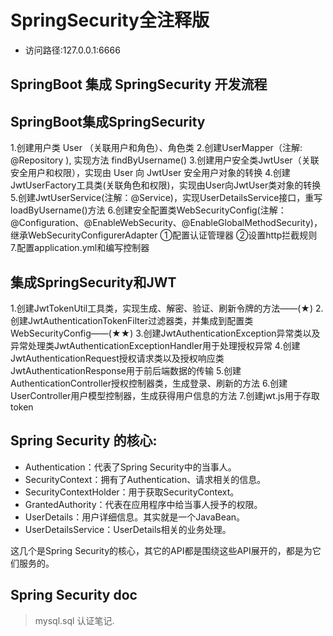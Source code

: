 # SpringSecurity全注释版
* 访问路径:127.0.0.1:6666

## SpringBoot 集成 SpringSecurity 开发流程

## SpringBoot集成SpringSecurity
1.创建用户类 User （关联用户和角色）、角色类
2.创建UserMapper（注解: @Repository ), 实现方法 findByUsername()
3.创建用户安全类JwtUser（关联安全用户和权限），实现由 User 向 JwtUser 安全用户对象的转换
4.创建JwtUserFactory工具类(关联角色和权限)，实现由User向JwtUser类对象的转换
5.创建JwtUserService(注解：@Service)，实现UserDetailsService接口，重写loadByUsername()方法
6.创建安全配置类WebSecurityConfig(注解：@Configuration、@EnableWebSecurity、@EnableGlobalMethodSecurity)，继承WebSecurityConfigurerAdapter
	①配置认证管理器
	②设置http拦截规则
7.配置application.yml和编写控制器


## 集成SpringSecurity和JWT
1.创建JwtTokenUtil工具类，实现生成、解密、验证、刷新令牌的方法——(★)
2.创建JwtAuthenticationTokenFilter过滤器类，并集成到配置类WebSecurityConfig——(★★)
3.创建JwtAuthenticationException异常类以及异常处理类JwtAuthenticationExceptionHandler用于处理授权异常
4.创建JwtAuthenticationRequest授权请求类以及授权响应类JwtAuthenticationResponse用于前后端数据的传输
5.创建AuthenticationController授权控制器类，生成登录、刷新的方法
6.创建UserController用户模型控制器，生成获得用户信息的方法
7.创建jwt.js用于存取token


## Spring Security 的核心:

* Authentication：代表了Spring Security中的当事人。
* SecurityContext：拥有了Authentication、请求相关的信息。
* SecurityContextHolder：用于获取SecurityContext。
* GrantedAuthority：代表在应用程序中给当事人授予的权限。
* UserDetails：用户详细信息。其实就是一个JavaBean。
* UserDetailsService：UserDetails相关的业务处理。

这几个是Spring Security的核心，其它的API都是围绕这些API展开的，都是为它们服务的。

## Spring Security doc
> mysql.sql
> 认证笔记.